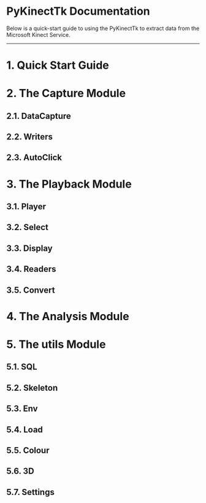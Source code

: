PyKinectTk Documentation
========================

Below is a quick-start guide to using the PyKinectTk to extract data from the Microsoft Kinect Service.

---

# 1. Quick Start Guide

# 2. The Capture Module

## 2.1. DataCapture

## 2.2. Writers

## 2.3. AutoClick

# 3. The Playback Module

## 3.1. Player

## 3.2. Select

## 3.3. Display

## 3.4. Readers

## 3.5. Convert

# 4. The Analysis Module

# 5. The utils Module

## 5.1. SQL

## 5.2. Skeleton

## 5.3. Env

## 5.4. Load

## 5.5. Colour

## 5.6. 3D

## 5.7. Settings
